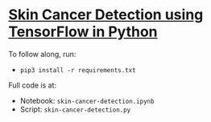 # [Skin Cancer Detection using TensorFlow in Python](https://www.thepythoncode.com/article/skin-cancer-detection-using-tensorflow-in-python)
To follow along, run:
- `pip3 install -r requirements.txt`

Full code is at:
- Notebook: `skin-cancer-detection.ipynb`
- Script: `skin-cancer-detection.py`